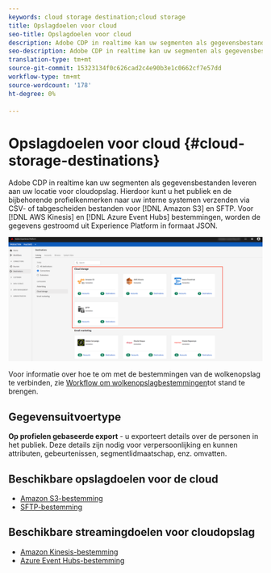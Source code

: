 ```yaml
---
keywords: cloud storage destination;cloud storage
title: Opslagdoelen voor cloud
seo-title: Opslagdoelen voor cloud
description: Adobe CDP in realtime kan uw segmenten als gegevensbestanden leveren aan uw Amazon S3-, AWS Kinesis-, Azure Event Hubs- of SFTP-cloudopslaglocaties.
seo-description: Adobe CDP in realtime kan uw segmenten als gegevensbestanden leveren aan uw Amazon S3-, AWS Kinesis-, Azure Event Hubs- of SFTP-cloudopslaglocaties.
translation-type: tm+mt
source-git-commit: 15323134f0c626cad2c4e90b3e1c0662cf7e57dd
workflow-type: tm+mt
source-wordcount: '178'
ht-degree: 0%

---
```



# Opslagdoelen voor cloud {#cloud-storage-destinations}

Adobe CDP in realtime kan uw segmenten als gegevensbestanden leveren aan uw locatie voor cloudopslag. Hierdoor kunt u het publiek en de bijbehorende profielkenmerken naar uw interne systemen verzenden via CSV- of tabgescheiden bestanden voor [!DNL Amazon S3] en SFTP. Voor [!DNL AWS Kinesis] en [!DNL Azure Event Hubs] bestemmingen, worden de gegevens gestroomd uit Experience Platform in formaat JSON.

![Adobe Cloud-opslagdoelen](/help/rtcdp/destinations/assets/cloud-storage-destinations.png)

Voor informatie over hoe te om met de bestemmingen van de wolkenopslag te verbinden, zie [Workflow om wolkenopslagbestemmingen](/help/rtcdp/destinations/cloud-storage-destinations-workflow.md)tot stand te brengen.

## Gegevensuitvoertype

**Op profielen gebaseerde export** - u exporteert details over de personen in het publiek. Deze details zijn nodig voor verpersoonlijking en kunnen attributen, gebeurtenissen, segmentlidmaatschap, enz. omvatten.

## Beschikbare opslagdoelen voor de cloud

* [Amazon S3-bestemming](/help/rtcdp/destinations/amazon-s3-destination.md)
* [SFTP-bestemming](/help/rtcdp/destinations/sftp-destination.md)

## Beschikbare streamingdoelen voor cloudopslag

* [Amazon Kinesis-bestemming](/help/rtcdp/destinations/amazon-kinesis-destination.md)
* [Azure Event Hubs-bestemming](/help/rtcdp/destinations/azure-event-hubs-destination.md)